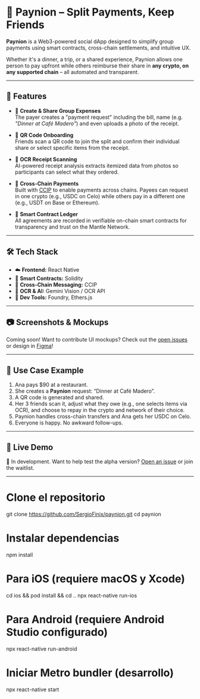 # 💸 Paynion – Split Payments, Keep Friends

**Paynion** is a Web3-powered social dApp designed to simplify group payments using smart contracts, cross-chain settlements, and intuitive UX.

Whether it's a dinner, a trip, or a shared experience, Paynion allows one person to pay upfront while others reimburse their share in **any crypto, on any supported chain** – all automated and transparent.

---

## 🚀 Features

- 🧾 **Create & Share Group Expenses**  
  The payer creates a "payment request" including the bill, name (e.g. *"Dinner at Café Madero"*) and even uploads a photo of the receipt.

- 📲 **QR Code Onboarding**  
  Friends scan a QR code to join the split and confirm their individual share or select specific items from the receipt.

- 🤖 **OCR Receipt Scanning**  
  AI-powered receipt analysis extracts itemized data from photos so participants can select what they ordered.

- 🔀 **Cross-Chain Payments**  
  Built with [CCIP](https://chain.link/cross-chain) to enable payments across chains. Payees can request in one crypto (e.g., USDC on Celo) while others pay in a different one (e.g., USDT on Base or Ethereum).


- 🧠 **Smart Contract Ledger**  
  All agreements are recorded in verifiable on-chain smart contracts for transparency and trust on the Mantle Network.

---

## 🛠 Tech Stack

- ☁️ **Frontend:** React Native
- 🔗 **Smart Contracts:** Solidity
- 🔄 **Cross-Chain Messaging:** CCIP
- 🧠 **OCR & AI:** Gemini Vision / OCR API  
- 🧪 **Dev Tools:** Foundry, Ethers.js

---

## 📷 Screenshots & Mockups

Coming soon! Want to contribute UI mockups? Check out the [open issues](#) or design in [Figma](#)!

---

## 👥 Use Case Example

1. Ana pays $90 at a restaurant.  
2. She creates a **Paynion** request: “Dinner at Café Madero”.  
3. A QR code is generated and shared.  
4. Her 3 friends scan it, adjust what they owe (e.g., one selects items via OCR), and choose to repay in the crypto and network of their choice.  
5. Paynion handles cross-chain transfers and Ana gets her USDC on Celo.  
6. Everyone is happy. No awkward follow-ups.

---

## 🧪 Live Demo

🧱 In development. Want to help test the alpha version? [Open an issue](#) or join the waitlist.

---

# Clone el repositorio
git clone https://github.com/SergioFinix/paynion.git
cd paynion

# Instalar dependencias
npm install

# Para iOS (requiere macOS y Xcode)
cd ios && pod install && cd ..
npx react-native run-ios

# Para Android (requiere Android Studio configurado)
npx react-native run-android

# Iniciar Metro bundler (desarrollo)
npx react-native start
